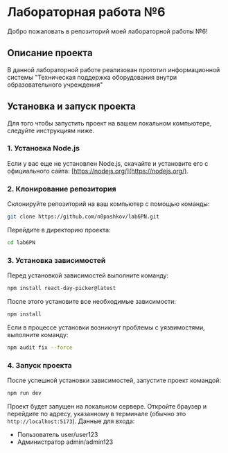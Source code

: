 


# Лабораторная работа №6

Добро пожаловать в репозиторий моей лабораторной работы №6!

## Описание проекта

В данной лабораторной работе реализован прототип информационной системы "Техническая поддержка оборудования внутри образовательного учреждения" 

## Установка и запуск проекта

Для того чтобы запустить проект на вашем локальном компьютере, следуйте инструкциям ниже.

### 1. Установка Node.js

Если у вас еще не установлен Node.js, скачайте и установите его с официального сайта: [https://nodejs.org/](https://nodejs.org/).

### 2. Клонирование репозитория

Склонируйте репозиторий на ваш компьютер с помощью команды:

```bash
git clone https://github.com/n0pashkov/lab6PN.git
```

Перейдите в директорию проекта:

```bash
cd lab6PN
```

### 3. Установка зависимостей

Перед установкой зависимостей выполните команду:

```bash
npm install react-day-picker@latest
```

После этого установите все необходимые зависимости:

```bash
npm install
```

Если в процессе установки возникнут проблемы с уязвимостями, выполните команду:

```bash
npm audit fix --force
```

### 4. Запуск проекта

После успешной установки зависимостей, запустите проект командой:

```bash
npm run dev
```

Проект будет запущен на локальном сервере. Откройте браузер и перейдите по адресу, указанному в терминале (обычно это `http://localhost:5173`).
Данные для входа:
- Пользователь user/user123
- Администратор admin/admin123



